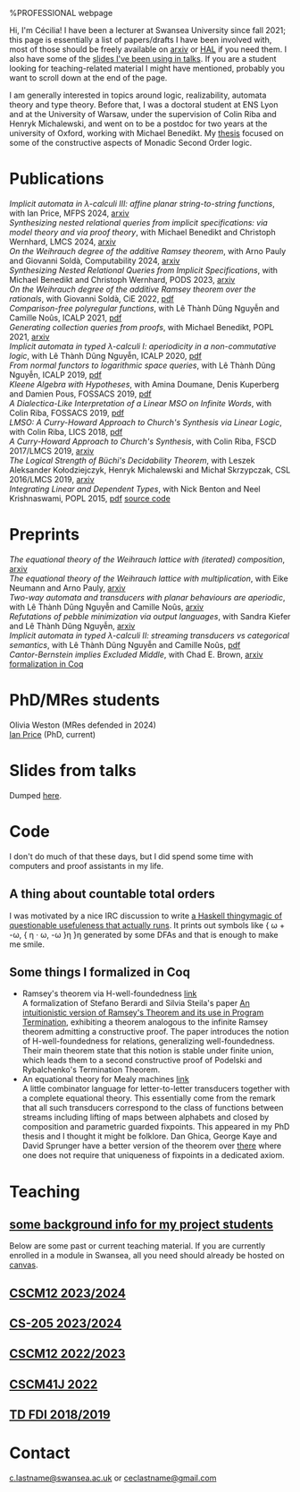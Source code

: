 %PROFESSIONAL webpage

Hi, I\'m Cécilia! I have been a lecturer at Swansea University since
fall 2021; this page is essentially a list of papers/drafts I have been
involved with, most of those should be freely available on
[arxiv](https://arxiv.org) or [HAL](https://hal.archives-ouvertes.fr/)
if you need them. I also have some of the [slides I\'ve been using in
talks](talks). If you are a student looking for teaching-related material I
might have mentioned, probably you want to scroll down at the end of the page.

I am generally interested in topics around logic,
realizability, automata theory and type theory. Before that, I was a
doctoral student at ENS Lyon and at the University of Warsaw, under the
supervision of Colin Riba and Henryk Michalewski, and went on to be a
postdoc for two years at the university of Oxford, working with Michael
Benedikt. My [thesis](thesis.pdf) focused on some of the constructive
aspects of Monadic Second Order logic.

# Publications

  *Implicit automata in λ-calculi III: affine planar string-to-string functions*,
     with Ian Price,
     MFPS 2024,
     [arxiv](https://arxiv.org/abs/2404.03985)
\
  *Synthesizing nested relational queries from implicit specifications: via model theory and via proof theory*,
     with Michael Benedikt and Christoph Wernhard,
     LMCS 2024,
     [arxiv](https://arxiv.org/abs/2212.03085)
\
  *On the Weihrauch degree of the additive Ramsey theorem*,
     with Arno Pauly and Giovanni Soldà,
     Computability 2024,
     [arxiv](https://arxiv.org/abs/2301.02833)
\
  *Synthesizing Nested Relational Queries from Implicit Specifications*,
     with Michael Benedikt and Christoph Wernhard,
     PODS 2023,
     [arxiv](https://arxiv.org/abs/2209.08299)
\
  *On the Weihrauch degree of the additive Ramsey theorem over the rationals*,
     with Giovanni Soldà,
     CiE 2022,
     [pdf](ramQwei.pdf)
\
  *Comparison-free polyregular functions*,
     with Lê Thành Dũng Nguyễn and Camille Noûs,
     ICALP 2021,
     [pdf](https://hal.science/hal-02986228v3/document)
\
  *Generating collection queries from proofs*,
     with Michael Benedikt,
     POPL 2021,
     [arxiv](https://arviv.org/abs/2005.06503)
\
  *Implicit automata in typed λ-calculi I: aperiodicity in a non-commutative logic*,
     with Lê Thành Dũng Nguyễn,
     ICALP 2020,
     [pdf](https://hal.science/hal-02476219/document)
\
  *From normal functors to logarithmic space queries*,
     with Lê Thành Dũng Nguyễn,
     ICALP 2019,
     [pdf](https://hal.archives-ouvertes.fr/hal-02024152v2/document)
\
  *Kleene Algebra with Hypotheses*,
     with Amina Doumane, Denis Kuperberg and Damien Pous,
     FOSSACS 2019,
     [pdf](https://hal.archives-ouvertes.fr/hal-02021315/document)
\
  *A Dialectica-Like Interpretation of a Linear MSO on Infinite Words*,
     with Colin Riba,
     FOSSACS 2019,
     [pdf](https://hal.archives-ouvertes.fr/hal-01925701/document)
\
  *LMSO: A Curry-Howard Approach to Church's Synthesis via Linear Logic*,
     with Colin Riba,
     LICS 2018,
     [pdf](https://hal.archives-ouvertes.fr/hal-01698648v2/document)
\
  *A Curry-Howard Approach to Church\'s Synthesis*,
     with Colin Riba,
     FSCD 2017/LMCS 2019,
     [arxiv](https://arviv.org/abs/1803.08958)
\
  *The Logical Strength of Büchi's Decidability Theorem*,
     with Leszek Aleksander Kołodziejczyk, Henryk Michalewski and Michał Skrzypczak,
     CSL 2016/LMCS 2019,
     [arxiv](https://arviv.org/abs/1608.07514)
\
  *Integrating Linear and Dependent Types*,
     with Nick Benton and Neel Krishnaswami,
     POPL 2015,
     [pdf](dlnl-paper.pdf) [source code](dlnl-code.tar.gz)

# Preprints

  *The equational theory of the Weihrauch lattice with (iterated) composition*,
     [arxiv](https://arxiv.org/abs/2408.14999)
\
  *The equational theory of the Weihrauch lattice with multiplication*,
     with Eike Neumann and Arno Pauly,
     [arxiv](https://arxiv.org/abs/2403.13975)
\
  *Two-way automata and transducers with planar behaviours are aperiodic*,
     with Lê Thành Dũng Nguyễn and Camille Noûs,
     [arxiv](https://arxiv.org/abs/2307.11057)
\
  *Refutations of pebble minimization via output languages*,
     with Sandra Kiefer and Lê Thành Dũng Nguyễn,
     [arxiv](https://arxiv.org/abs/2301.09234)
\
  *Implicit automata in typed λ-calculi II: streaming transducers vs categorical semantics*,
     with Lê Thành Dũng Nguyễn and Camille Noûs,
     [pdf](freeadditives.pdf)
\
  *Cantor-Bernstein implies Excluded Middle*,
     with Chad E. Brown,
     [arxiv](https://arxiv.org/abs/1904.09193) [formalization in Coq](cb-coq.tar.gz)

# PhD/MRes students

Olivia Weston (MRes defended in 2024)
\
[Ian Price](https://www.countingishard.org) (PhD, current)

# Slides from talks

Dumped [here](talks).

# Code

I don\'t do much of that these days, but I did spend some time with
computers and proof assistants in my life.

## A thing about countable total orders

I was motivated by a nice IRC discussion to write [a Haskell thingymagic
of questionable usefuleness that actually
runs](https://github.com/animal555/DFAsAndCountableOrders). It prints
out symbols like { ω + -ω, { η · ω, -ω }η }η generated by some DFAs and
that is enough to make me smile.

## Some things I formalized in Coq

-   Ramsey's theorem via H-well-foundedness
    [link](hclosure-coq.tar.gz)\
    A formalization of Stefano Berardi and Silvia Steila\'s paper [An
    intuitionistic version of Ramsey\'s Theorem and its use in Program
    Termination](http://www.sciencedirect.com/science/article/pii/S0168007215000731),
    exhibiting a theorem analogous to the infinite Ramsey theorem
    admitting a constructive proof. The paper introduces the notion of
    H-well-foundedness for relations, generalizing well-foundedness.
    Their main theorem state that this notion is stable under finite
    union, which leads them to a second constructive proof of Podelski
    and Rybalchenko\'s Termination Theorem.
-   An equational theory for Mealy machines [link](mealy-coq.tar.gz)\
    A little combinator language for letter-to-letter transducers
    together with a complete equational theory. This essentially come
    from the remark that all such transducers correspond to the class of
    functions between streams including lifting of maps between
    alphabets and closed by composition and parametric guarded
    fixpoints. This appeared in my PhD thesis and I thought it might be
    folklore. Dan Ghica, George Kaye and David Sprunger have a better
    version of the theorem over
    [there](https://arxiv.org/abs/2201.10456) where one does not require
    that uniqueness of fixpoints in a dedicated axiom.

# Teaching

## [some background info for my project students](projectsForStudents.html)

Below are some past or current teaching material. If you are currently
enrolled in a module in Swansea, all you need should already be hosted on
[canvas](https://canvas.swansea.ac.uk).

## [CSCM12 2023/2024](cscm12-2324)

## [CS-205 2023/2024](cs205-2324)

## [CSCM12 2022/2023](cscm12-2223)

## [CSCM41J 2022](cscm41j-22)

## [TD FDI 2018/2019](fdi-1819)

# Contact

c.lastname@swansea.ac.uk or ceclastname@gmail.com
